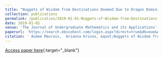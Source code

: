 ```yaml
---
title: "Nuggets of Wisdom from Destinations Doomed Due to Dragon Dominion"
collection: publications
permalink: /publication/2019-01-01-Nuggets-of-Wisdom-from-Destinations-Doomed-Due-to-Dragon-Dominion
date: 2019-01-01
venue: 'The Journal of Undergraduate Mathematics and its Applications'
paperurl: 'https://search.ebscohost.com/login.aspx?direct=true&db=eue&AN=140103170&site=eds-live&scope=site'
citation: ' Aimee Maurais,  Arianna Krinos, &quot;Nuggets of Wisdom from Destinations Doomed Due to Dragon Dominion.&quot; The Journal of Undergraduate Mathematics and its Applications, 2019.'
---
```

[Access paper here](https://search.ebscohost.com/login.aspx?direct=true&db=eue&AN=140103170&site=eds-live){:target="_blank"}
